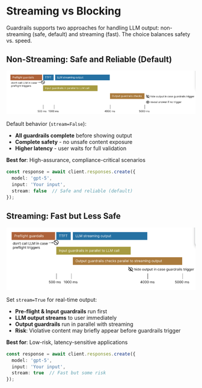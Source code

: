 # Streaming vs Blocking

Guardrails supports two approaches for handling LLM output: non-streaming (safe, default) and streaming (fast). The choice balances safety vs. speed.

## Non-Streaming: Safe and Reliable (Default)

![Safe Pipeline](assets/images/slow_pipeline.png)

Default behavior (`stream=False`):

- **All guardrails complete** before showing output
- **Complete safety** - no unsafe content exposure
- **Higher latency** - user waits for full validation

**Best for**: High-assurance, compliance-critical scenarios

```typescript
const response = await client.responses.create({
  model: 'gpt-5',
  input: 'Your input',
  stream: false  // Safe and reliable (default)
});
```

## Streaming: Fast but Less Safe

![Fast Pipeline](assets/images/fast_pipeline.png)

Set `stream=True` for real-time output:

- **Pre-flight & Input guardrails** run first
- **LLM output streams** to user immediately
- **Output guardrails** run in parallel with streaming
- **Risk**: Violative content may briefly appear before guardrails trigger

**Best for**: Low-risk, latency-sensitive applications

```typescript
const response = await client.responses.create({
  model: 'gpt-5',
  input: 'Your input',
  stream: true  // Fast but some risk
});
```
